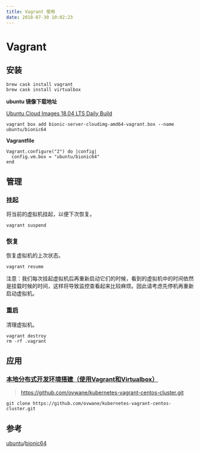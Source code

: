 ```yaml
---
title: Vagrant 使用
date: 2018-07-30 10:02:23
---
```


# Vagrant



## 安装

```
brew cask install vagrant
brew cask install virtualbox
```



**ubuntu 镜像下载地址**

[Ubuntu Cloud Images 18.04 LTS Daily Build](https://cloud-images.ubuntu.com/bionic/)

```shell
vagrant box add bionic-server-cloudimg-amd64-vagrant.box --name ubuntu/bionic64
```

**Vagrantfile**

```vagrantfile
Vagrant.configure("2") do |config|
  config.vm.box = "ubuntu/bionic64"
end
```



## 管理

### 挂起

将当前的虚拟机挂起，以便下次恢复。

```
vagrant suspend
```



### 恢复

恢复虚拟机的上次状态。

```
vagrant resume
```

注意：我们每次挂起虚拟机后再重新启动它们的时候，看到的虚拟机中的时间依然是挂载时候的时间，这样将导致监控查看起来比较麻烦。因此请考虑先停机再重新启动虚拟机。



### 重启

清理虚拟机。

```
vagrant destroy
rm -rf .vagrant
```

### 

## 应用

### [本地分布式开发环境搭建（使用Vagrant和Virtualbox）](https://jimmysong.io/kubernetes-handbook/develop/using-vagrant-and-virtualbox-for-development.html)

> https://github.com/ovwane/kubernetes-vagrant-centos-cluster.git

```
git clone https://github.com/ovwane/kubernetes-vagrant-centos-cluster.git
```



## 参考

[ubuntu](https://app.vagrantup.com/ubuntu)/[bionic64](https://app.vagrantup.com/ubuntu/boxes/bionic64)
